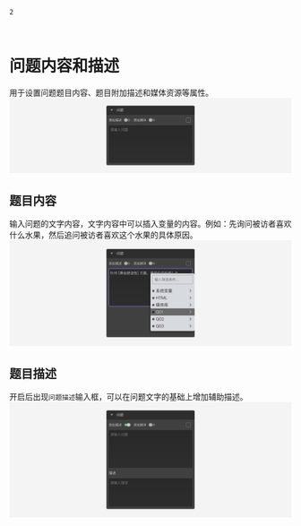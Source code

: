 ```index
2
```
```tag

```
```summary

```
# 问题内容和描述

用于设置问题题目内容、题目附加描述和媒体资源等属性。
<img src='../../assets/snapshots/node-setting/question/normal.png'>

## 题目内容
输入问题的文字内容，文字内容中可以插入变量的内容。例如：先询问被访者喜欢什么水果，然后追问被访者喜欢这个水果的具体原因。
<img src='../../assets/snapshots/node-setting/question/variable.png'>

## 题目描述
开启后出现`问题描述`输入框，可以在问题文字的基础上增加辅助描述。
<img src='../../assets/snapshots/node-setting/question/description.png'>


